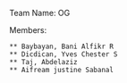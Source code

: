 Team Name: OG

Members:

    ** Baybayan, Bani Alfikr R
    ** Dicdican, Yves Chester S
    ** Taj, Abdelaziz
    ** Aifream justine Sabanal
